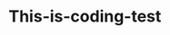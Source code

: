   # This-is-coding-test
       
  
     
 
    
      
            
                 
                           
                    
                     
        
                  
             
              
          
      
    
